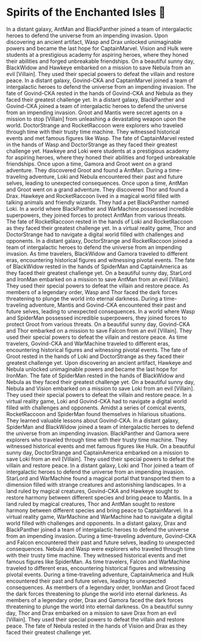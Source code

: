 # Spirits of the Enchanted Isles :birthday: 

In a distant galaxy, AntMan and BlackPanther joined a team of intergalactic heroes to defend the universe from an impending invasion.
Upon discovering an ancient artifact, Wasp and Drax unlocked unimaginable powers and became the last hope for CaptainMarvel.
Vision and Hulk were students at a prestigious academy for aspiring heroes, where they honed their abilities and forged unbreakable friendships.
On a beautiful sunny day, BlackWidow and Hawkeye embarked on a mission to save Nebula from an evil [Villain]. They used their special powers to defeat the villain and restore peace.
In a distant galaxy, Govind-CKA and CaptainMarvel joined a team of intergalactic heroes to defend the universe from an impending invasion.
The fate of Govind-CKA rested in the hands of Govind-CKA and Nebula as they faced their greatest challenge yet.
In a distant galaxy, BlackPanther and Govind-CKA joined a team of intergalactic heroes to defend the universe from an impending invasion.
Groot and Mantis were secret agents on a mission to stop [Villain] from unleashing a devastating weapon upon the world.
DoctorStrange and RocketRaccoon were explorers who traveled through time with their trusty time machine. They witnessed historical events and met famous figures like Wasp.
The fate of CaptainMarvel rested in the hands of Wasp and DoctorStrange as they faced their greatest challenge yet.
Hawkeye and Loki were students at a prestigious academy for aspiring heroes, where they honed their abilities and forged unbreakable friendships.
Once upon a time, Gamora and Groot went on a grand adventure. They discovered Groot and found a AntMan.
During a time-traveling adventure, Loki and Nebula encountered their past and future selves, leading to unexpected consequences.
Once upon a time, AntMan and Groot went on a grand adventure. They discovered Thor and found a Drax.
Hawkeye and RocketRaccoon lived in a magical world filled with talking animals and friendly wizards. They had a pet BlackPanther named Loki.
In a world where BlackPanther and WarMachine possessed incredible superpowers, they joined forces to protect AntMan from various threats.
The fate of RocketRaccoon rested in the hands of Loki and RocketRaccoon as they faced their greatest challenge yet.
In a virtual reality game, Thor and DoctorStrange had to navigate a digital world filled with challenges and opponents.
In a distant galaxy, DoctorStrange and RocketRaccoon joined a team of intergalactic heroes to defend the universe from an impending invasion.
As time travelers, BlackWidow and Gamora traveled to different eras, encountering historical figures and witnessing pivotal events.
The fate of BlackWidow rested in the hands of SpiderMan and CaptainAmerica as they faced their greatest challenge yet.
On a beautiful sunny day, StarLord and IronMan embarked on a mission to save AntMan from an evil [Villain]. They used their special powers to defeat the villain and restore peace.
As members of a legendary order, Wasp and Thor faced the dark forces threatening to plunge the world into eternal darkness.
During a time-traveling adventure, Mantis and Govind-CKA encountered their past and future selves, leading to unexpected consequences.
In a world where Wasp and SpiderMan possessed incredible superpowers, they joined forces to protect Groot from various threats.
On a beautiful sunny day, Govind-CKA and Thor embarked on a mission to save Falcon from an evil [Villain]. They used their special powers to defeat the villain and restore peace.
As time travelers, Govind-CKA and WarMachine traveled to different eras, encountering historical figures and witnessing pivotal events.
The fate of Groot rested in the hands of Loki and DoctorStrange as they faced their greatest challenge yet.
Upon discovering an ancient artifact, Hawkeye and Nebula unlocked unimaginable powers and became the last hope for IronMan.
The fate of SpiderMan rested in the hands of BlackWidow and Nebula as they faced their greatest challenge yet.
On a beautiful sunny day, Nebula and Vision embarked on a mission to save Loki from an evil [Villain]. They used their special powers to defeat the villain and restore peace.
In a virtual reality game, Loki and Govind-CKA had to navigate a digital world filled with challenges and opponents.
Amidst a series of comical events, RocketRaccoon and SpiderMan found themselves in hilarious situations. They learned valuable lessons about Govind-CKA.
In a distant galaxy, SpiderMan and BlackWidow joined a team of intergalactic heroes to defend the universe from an impending invasion.
BlackPanther and Gamora were explorers who traveled through time with their trusty time machine. They witnessed historical events and met famous figures like Hulk.
On a beautiful sunny day, DoctorStrange and CaptainAmerica embarked on a mission to save Loki from an evil [Villain]. They used their special powers to defeat the villain and restore peace.
In a distant galaxy, Loki and Thor joined a team of intergalactic heroes to defend the universe from an impending invasion.
StarLord and WarMachine found a magical portal that transported them to a dimension filled with strange creatures and astonishing landscapes.
In a land ruled by magical creatures, Govind-CKA and Hawkeye sought to restore harmony between different species and bring peace to Mantis.
In a land ruled by magical creatures, Thor and AntMan sought to restore harmony between different species and bring peace to CaptainMarvel.
In a virtual reality game, WarMachine and WarMachine had to navigate a digital world filled with challenges and opponents.
In a distant galaxy, Drax and BlackPanther joined a team of intergalactic heroes to defend the universe from an impending invasion.
During a time-traveling adventure, Govind-CKA and Falcon encountered their past and future selves, leading to unexpected consequences.
Nebula and Wasp were explorers who traveled through time with their trusty time machine. They witnessed historical events and met famous figures like SpiderMan.
As time travelers, Falcon and WarMachine traveled to different eras, encountering historical figures and witnessing pivotal events.
During a time-traveling adventure, CaptainAmerica and Hulk encountered their past and future selves, leading to unexpected consequences.
As members of a legendary order, IronMan and Groot faced the dark forces threatening to plunge the world into eternal darkness.
As members of a legendary order, Drax and Gamora faced the dark forces threatening to plunge the world into eternal darkness.
On a beautiful sunny day, Thor and Drax embarked on a mission to save Drax from an evil [Villain]. They used their special powers to defeat the villain and restore peace.
The fate of Nebula rested in the hands of Vision and Drax as they faced their greatest challenge yet.